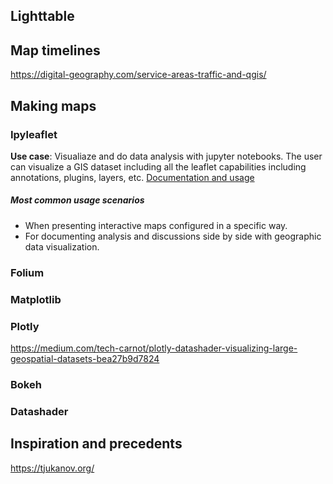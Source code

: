 ## Lighttable

## Map timelines

https://digital-geography.com/service-areas-traffic-and-qgis/

## Making maps

### Ipyleaflet 
**Use case**: Visualiaze and do data analysis with jupyter notebooks. The user can visualize a GIS dataset including all the leaflet capabilities including annotations, plugins, layers, etc.
[Documentation and usage](https://ipyleaflet.readthedocs.io/en/latest/index.html)
##### Most common usage scenarios
- When presenting interactive maps configured in a specific way.
- For documenting analysis and discussions side by side with geographic data visualization.  

### Folium

### Matplotlib

### Plotly

https://medium.com/tech-carnot/plotly-datashader-visualizing-large-geospatial-datasets-bea27b9d7824

### Bokeh

### Datashader

## Inspiration and precedents
https://tjukanov.org/